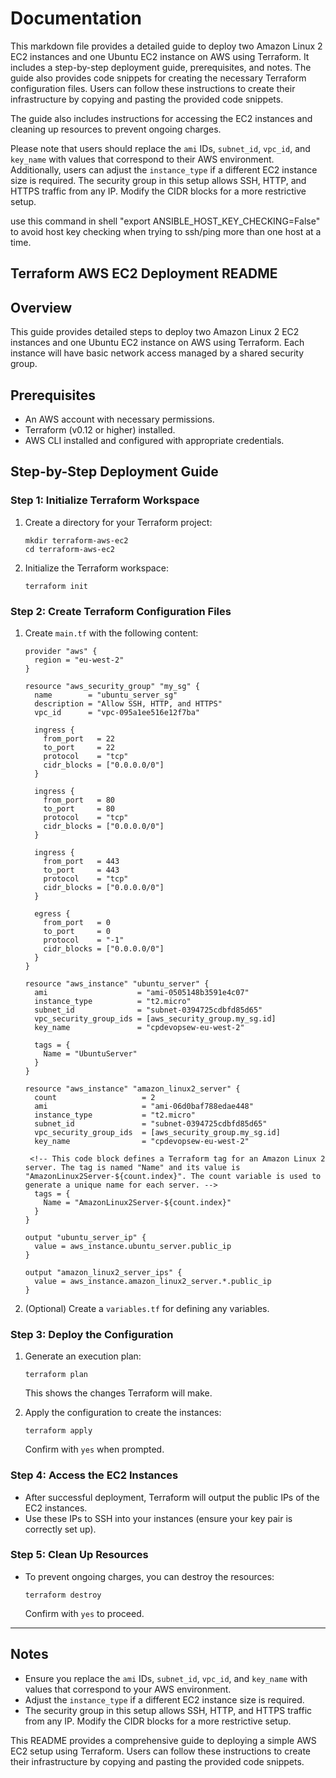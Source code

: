 # Documentation

This markdown file provides a detailed guide to deploy two Amazon Linux 2 EC2 instances and one Ubuntu EC2 instance on AWS using Terraform. It includes a step-by-step deployment guide, prerequisites, and notes. The guide also provides code snippets for creating the necessary Terraform configuration files. Users can follow these instructions to create their infrastructure by copying and pasting the provided code snippets.

The guide also includes instructions for accessing the EC2 instances and cleaning up resources to prevent ongoing charges.

Please note that users should replace the `ami` IDs, `subnet_id`, `vpc_id`, and `key_name` with values that correspond to their AWS environment. Additionally, users can adjust the `instance_type` if a different EC2 instance size is required. The security group in this setup allows SSH, HTTP, and HTTPS traffic from any IP. Modify the CIDR blocks for a more restrictive setup.

use this command in shell "export ANSIBLE_HOST_KEY_CHECKING=False" to avoid host key checking when trying to ssh/ping more than one host at a time.

## Terraform AWS EC2 Deployment README

## Overview

This guide provides detailed steps to deploy two Amazon Linux 2 EC2 instances and one Ubuntu EC2 instance on AWS using Terraform. Each instance will have basic network access managed by a shared security group.

## Prerequisites

- An AWS account with necessary permissions.
- Terraform (v0.12 or higher) installed.
- AWS CLI installed and configured with appropriate credentials.

## Step-by-Step Deployment Guide

### Step 1: Initialize Terraform Workspace

1. Create a directory for your Terraform project:

   ```shell
   mkdir terraform-aws-ec2
   cd terraform-aws-ec2
   ```

2. Initialize the Terraform workspace:
   ```shell
   terraform init
   ```

### Step 2: Create Terraform Configuration Files

1. Create `main.tf` with the following content:

   ```hcl
   provider "aws" {
     region = "eu-west-2"
   }

   resource "aws_security_group" "my_sg" {
     name        = "ubuntu_server_sg"
     description = "Allow SSH, HTTP, and HTTPS"
     vpc_id      = "vpc-095a1ee516e12f7ba"

     ingress {
       from_port   = 22
       to_port     = 22
       protocol    = "tcp"
       cidr_blocks = ["0.0.0.0/0"]
     }

     ingress {
       from_port   = 80
       to_port     = 80
       protocol    = "tcp"
       cidr_blocks = ["0.0.0.0/0"]
     }

     ingress {
       from_port   = 443
       to_port     = 443
       protocol    = "tcp"
       cidr_blocks = ["0.0.0.0/0"]
     }

     egress {
       from_port   = 0
       to_port     = 0
       protocol    = "-1"
       cidr_blocks = ["0.0.0.0/0"]
     }
   }

   resource "aws_instance" "ubuntu_server" {
     ami                    = "ami-0505148b3591e4c07"
     instance_type          = "t2.micro"
     subnet_id              = "subnet-0394725cdbfd85d65"
     vpc_security_group_ids = [aws_security_group.my_sg.id]
     key_name               = "cpdevopsew-eu-west-2"

     tags = {
       Name = "UbuntuServer"
     }
   }

   resource "aws_instance" "amazon_linux2_server" {
     count                   = 2
     ami                     = "ami-06d0baf788edae448"
     instance_type           = "t2.micro"
     subnet_id               = "subnet-0394725cdbfd85d65"
     vpc_security_group_ids  = [aws_security_group.my_sg.id]
     key_name                = "cpdevopsew-eu-west-2"

    <!-- This code block defines a Terraform tag for an Amazon Linux 2 server. The tag is named "Name" and its value is "AmazonLinux2Server-${count.index}". The count variable is used to generate a unique name for each server. -->
     tags = {
       Name = "AmazonLinux2Server-${count.index}"
     }
   }

   output "ubuntu_server_ip" {
     value = aws_instance.ubuntu_server.public_ip
   }

   output "amazon_linux2_server_ips" {
     value = aws_instance.amazon_linux2_server.*.public_ip
   }
   ```

2. (Optional) Create a `variables.tf` for defining any variables.

### Step 3: Deploy the Configuration

1. Generate an execution plan:

   ```shell
   terraform plan
   ```

   This shows the changes Terraform will make.

2. Apply the configuration to create the instances:
   ```shell
   terraform apply
   ```
   Confirm with `yes` when prompted.

### Step 4: Access the EC2 Instances

- After successful deployment, Terraform will output the public IPs of the EC2 instances.
- Use these IPs to SSH into your instances (ensure your key pair is correctly set up).

### Step 5: Clean Up Resources

- To prevent ongoing charges, you can destroy the resources:
  ```shell
  terraform destroy
  ```
  Confirm with `yes` to proceed.

---

## Notes

- Ensure you replace the `ami` IDs, `subnet_id`, `vpc_id`, and `key_name` with values that correspond to your AWS environment.
- Adjust the `instance_type` if a different EC2 instance size is required.
- The security group in this setup allows SSH, HTTP, and HTTPS traffic from any IP. Modify the CIDR blocks for a more restrictive setup.

This README provides a comprehensive guide to deploying a simple AWS EC2 setup using Terraform. Users can follow these instructions to create their infrastructure by copying and pasting the provided code snippets.
